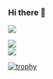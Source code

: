 ### Hi there 👋





![](https://komarev.com/ghpvc/?username=marshxan&style=flat-square&color=ff69b4)






 
<img src="https://github-readme-stats.vercel.app/api/top-langs/?username=Marshxan&langs_count=5&theme=tokyonight"><br>           <img src="https://github-readme-stats.vercel.app/api/?username=Marshxan&count_private=true&theme=tokyonight&showicons=true"> <br> 







[![trophy](https://github-profile-trophy.vercel.app/?username=Marshxan&theme=onestar&no-bg=false&title=Organizations,Commits,Repositories)](https://github-profile-trophy.vercel.app/?username=Marshxan&theme=onestar&no-bg=false)
